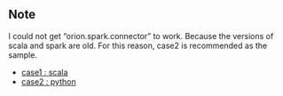 ## Note
I could not get “orion.spark.connector” to work. Because the versions of scala and spark are old.
For this reason, case2 is recommended as the sample.

* [case1 : scala](https://github.com/crayoncrayon2003/sample_FIWARE/blob/main/sample8_OrionAndCosmosSpark/README_scala.md)
* [case2 : python](https://github.com/crayoncrayon2003/sample_FIWARE/blob/main/sample8_OrionAndCosmosSpark/README_python.md)